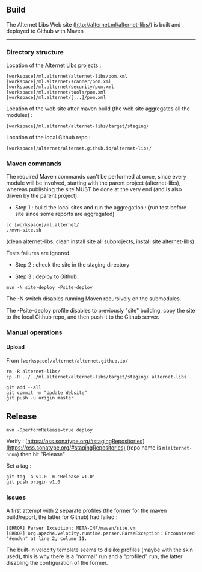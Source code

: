 ## Build

The Alternet Libs Web site (http://alternet.ml/alternet-libs/) is built and deployed to Github with Maven

---

### Directory structure

Location of the Alternet Libs projects :

```
[workspace]/ml.alternet/alternet-libs/pom.xml
[workspace]/ml.alternet/scanner/pom.xml
[workspace]/ml.alternet/security/pom.xml
[workspace]/ml.alternet/tools/pom.xml
[workspace]/ml.alternet/[...]/pom.xml
```

Location of the web site after maven build (the web site aggregates all the modules) :

```
[workspace]/ml.alternet/alternet-libs/target/staging/
```

Location of the local Github repo :

```
[workspace]/alternet/alternet.github.io/alternet-libs/
```

### Maven commands

The required Maven commands can't be performed at once, since every module will be involved, starting with the
parent project (alternet-libs), whereas publishing the site MUST be done at the very end (and is also driven by
the parent project).

* Step 1 : build the local sites and run the aggregation :
(run test before site since some reports are aggregated)

```
cd [workspace]/ml.alternet/
./mvn-site.sh
```

(clean alternet-libs, clean install site all subprojects, install site alternet-libs)

Tests failures are ignored.

* Step 2 : check the site in the staging directory

* Step 3 : deploy to Github :

```
mvn -N site-deploy -Psite-deploy
```

The -N switch disables running Maven recursively on the submodules.

The -Psite-deploy profile disables to previously "site" building, copy the site to the local Github repo, and
then push it to the Github server.

### Manual operations

#### Upload

From `[workspace]/alternet/alternet.github.io/`

```
rm -R alternet-libs/
cp -R ../../ml.alternet/alternet-libs/target/staging/ alternet-libs

git add --all
git commit -m "Update Website"
git push -u origin master
```

## Release

```
mvn -DperformRelease=true deploy
```

Verify : [https://oss.sonatype.org/#stagingRepositories](https://oss.sonatype.org/#stagingRepositories)
(repo name is `mlalternet-nnnn`) then hit "Release"

Set a tag :

```
git tag -a v1.0 -m 'Release v1.0'
git push origin v1.0
```

### Issues

A first attempt with 2 separate profiles (the former for the maven build/report, the latter for Github) had failed :

```
[ERROR] Parser Exception: META-INF/maven/site.vm
[ERROR] org.apache.velocity.runtime.parser.ParseException: Encountered "#end\n" at line 2, column 11.
```

The built-in velocity template seems to dislike profiles (maybe with the skin used), this is why there is a
"normal" run and a "profiled" run, the latter disabling the configuration of the former.